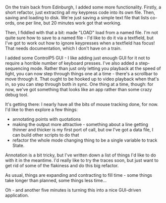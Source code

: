 On the train back from Edinburgh, I added some more functionality. Firstly, a short refactor, just extracting all my keypress code into its own file. Then, saving and loading to disk. We're just saving a simple text file that lists co-ords, one per line, but 20 minutes work got that working.

Then, I fiddled with that a bit: made "LOAD" load from a named file. I'm not quite sure how to save to a named file - I'd like to do it via a textfield, but I've got to work out how to ignore keypresses when a textfield has focus! That needs documentation, which I don't have on a train.

I added some ControlP5 GUI - I like adding just enough GUI for it not to require a horrible number of keyboard presses. I've also added a step-sequencing mode. Rather than just only letting you playback at the speed of light, you can now step through things one at a time - there's a scrollbar to move through it. That ought to be hooked up to video playback when that's in, so you can step through both in sync. One thing at a time, though: for now, we've got something that looks like an app rather than some crazy debug tool.

It's getting there: I nearly have all the bits of mouse tracking done, for now. I'd like to then explore a few things:

* annotating points with quotations
* making the output more attractive - something about a line getting thinner and thicker is my first port of call, but ow I've got a data file, I can build other scripts to do that
* refactor the whole mode changing thing to be a single variable to track State.

Annotation is a bit tricky, but I've written down a list of things I'd like to do with it in the meantime. I'd really like to try the traces soon, but just want to get rid of some of the flakiness and do this big refactor.

As usual, things are expanding and contracting to fill time - some things take longer than planned, some things less time...

Oh - and another five minutes is turning this into a nice GUI-driven application.